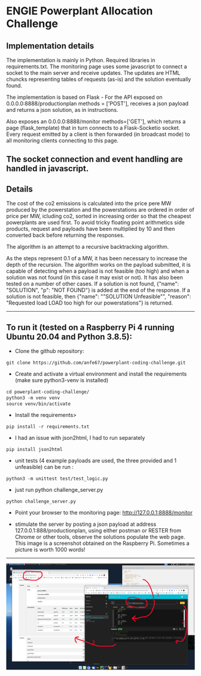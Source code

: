# ENGIE Powerplant Allocation Challenge

## Implementation details

The implementation is mainly in Python. Required libraries in requirements.txt. The monitoring page 
uses some javascript to connect a socket to the main server and receive updates. The updates are HTML chuncks
representing tables of requests (as-is) and the solution eventually found. 

The implementation is based on Flask - For the API exposed on 0.0.0.0:8888/productionplan methods = ['POST'], 
receives a json payload and returns a json solution, as in instructions. 

Also exposes an 0.0.0.0:8888/monitor methods=['GET'], which returns a page (flask_template) that in turn 
connects to a Flask-Socketio socket. Every request emitted by a client is then forwarded 
(in broadcast mode) to all monitoring clients connecting to this page. 

The socket connection and event handling are handled in javascript.  
---
## Details 

The cost of the co2 emissions is calculated into the price pere MW produced by the powerstation and the powerstations 
are ordered in order of price per MW, icluding co2, sorted in increasing order so that the cheapest powerplants are 
used first. To avoid tricky floating point arithmetics side products, request 
and payloads have been multiplied by 10 and then converted back before returning the responses. 

The algorithm is an attempt to a recursive backtracking algorithm. 

As the steps represent 0.1 of a MW, it has been necessary to increase the depth of the recursion. The algorithm works on 
the payload submitted, it is capable of detecting when a payload is not feasible (too high) and when a solution was not 
found (in this case it may exist or not). It has also been tested on a number of other cases. 
If a solution is not found, {"name": "SOLUTION", "p": "NOT FOUND"} is added at the end of the response. 
If a solution is not feasible, then {"name": ""SOLUTION Unfeasible"", "reason": "Requested load LOAD too high for our 
powerstations"} is returned. 

---
## To run it (tested on a Raspberry Pi 4 running Ubuntu 20.04 and Python 3.8.5): 
- Clone the github repository:
```
git clone https://github.com/anfe67/powerplant-coding-challenge.git
```
- Create and activate a virtual environment and install the requirements (make sure python3-venv is installed)
```
cd powerplant-coding-challenge/
python3 -m venv venv
source venv/bin/activate
```
- Install the requirements> 
```
pip install -r requirements.txt
```
- I had an issue with json2html, I had to run separately 
```
pip install json2html
```

- unit tests (4 example payloads are used, the three provided and 1 unfeasible) can be run : 
```
python3 -m unittest test/test_logic.py
```

- just run python challenge_server.py
```
python challenge_server.py
```
- Point your browser to the monitoring page: http://127.0.0.1:8888/monitor 


- stimulate the server by posting a json payload at address 127.0.0.1:888/productionplan, using either postman or RESTER
from Chrome or other tools, observe the solutions populate the web page.
This image is a screenshot obtained on the Raspberry Pi. 
Sometimes a picture is worth 1000 words! 
---  
![image](example_usage_rpi4.png)
 







